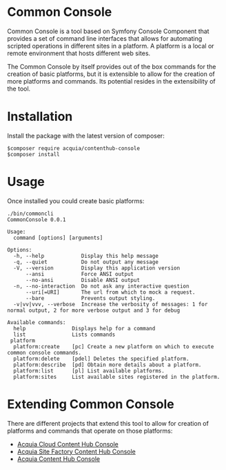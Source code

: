 # Common Console 
Common Console is a tool based on Symfony Console Component that provides a set of command line interfaces that allows 
for automating scripted operations in different sites in a platform. A platform is a local or remote environment that
hosts different web sites.

The Common Console by itself provides out of the box commands for the creation of basic platforms, but it is 
extensible to allow for the creation of more platforms and commands. Its potential resides in the extensibility of 
the tool. 

# Installation
Install the package with the latest version of composer:

    $composer require acquia/contenthub-console
    $composer install
    
# Usage
Once installed you could create basic platforms:

    ./bin/commoncli
    CommonConsole 0.0.1
    
    Usage:
      command [options] [arguments]
    
    Options:
      -h, --help            Display this help message
      -q, --quiet           Do not output any message
      -V, --version         Display this application version
          --ansi            Force ANSI output
          --no-ansi         Disable ANSI output
      -n, --no-interaction  Do not ask any interactive question
          --uri[=URI]       The url from which to mock a request.
          --bare            Prevents output styling.
      -v|vv|vvv, --verbose  Increase the verbosity of messages: 1 for normal output, 2 for more verbose output and 3 for debug
    
    Available commands:
      help               Displays help for a command
      list               Lists commands
     platform
      platform:create    [pc] Create a new platform on which to execute common console commands.
      platform:delete    [pdel] Deletes the specified platform.
      platform:describe  [pd] Obtain more details about a platform.
      platform:list      [pl] List available platforms.
      platform:sites     List available sites registered in the platform.

# Extending Common Console
There are different projects that extend this tool to allow for creation of platforms and commands that operate on 
those platforms:

* [Acquia Cloud Content Hub Console](https://github.com/acquia/cloud-contenthub-console)
* [Acquia Site Factory Content Hub Console](https://github.com/acquia/acsf-contenthub-console)
* [Acquia Content Hub Console](https://github.com/acquia/contenthub-console)
